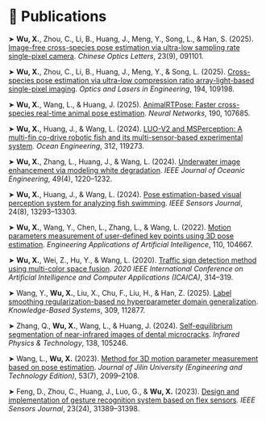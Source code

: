 # 📝 Publications

➤ ​**Wu, X.**, Zhou, C., Li, B., Huang, J., Meng, Y., Song, L., & Han, S. (2025). [Image-free cross-species pose estimation via ultra-low sampling rate single-pixel camera](https://opg.optica.org/col/abstract.cfm?uri=col-23-9-091101). *Chinese Optics Letters*, 23(9), 091101.

➤ ​**Wu, X.**, Zhou, C., Li, B., Huang, J., Meng, Y., & Song, L. (2025). [Cross-species pose estimation via ultra-low compression ratio array-light-based single-pixel imaging](https://doi.org/10.1016/j.optlaseng.2025.109198). *Optics and Lasers in Engineering*, 194, 109198.

➤ ​**Wu, X.**, Wang, L., & Huang, J. (2025). [AnimalRTPose: Faster cross-species real-time animal pose estimation](https://doi.org/10.1016/j.neunet.2025.107685). *Neural Networks*, 190, 107685.

➤ ​**Wu, X.**, Huang, J., & Wang, L. (2024). [LUO-V2 and MSPerception: A multi-fin co-drive robotic fish and its multi-sensor-based experimental system](https://doi.org/10.1016/j.oceaneng.2024.119273). *Ocean Engineering*, 312, 119273.  

➤ ​**Wu, X.**, Zhang, L., Huang, J., & Wang, L. (2024). [Underwater image enhancement via modeling white degradation](https://ieeexplore.ieee.org/document/10647107). *IEEE Journal of Oceanic Engineering*, 49(4), 1220–1232.  

➤ ​**Wu, X.**, Huang, J., & Wang, L. (2024). [Pose estimation-based visual perception system for analyzing fish swimming](https://ieeexplore.ieee.org/document/10471313). *IEEE Sensors Journal*, 24(8), 13293–13303.  

➤ ​**Wu, X.**, Wang, Y., Chen, L., Zhang, L., & Wang, L. (2022). [Motion parameters measurement of user-defined key points using 3D pose estimation](https://doi.org/10.1016/j.engappai.2022.104667). *Engineering Applications of Artificial Intelligence*, 110, 104667.  

➤ ​**Wu, X.**, Wei, Z., Hu, Y., & Wang, L. (2020). [Traffic sign detection method using multi-color space fusion](https://doi.org/10.1109/ICAICA50127.2020.9182603). *2020 IEEE International Conference on Artificial Intelligence and Computer Applications (ICAICA)*, 314–319.  

➤ Wang, Y., ​**Wu, X.**, Liu, X., Chu, F., Liu, H., & Han, Z. (2025). [Label smoothing regularization-based no hyperparameter domain generalization](https://doi.org/10.1016/j.knosys.2024.112877). *Knowledge-Based Systems*, 309, 112877.  

➤ Zhang, Q., ​**Wu, X.**, Wang, L., & Huang, J. (2024). [Self-equilibrium segmentation of near-infrared images of dental microcracks](https://doi.org/10.1016/j.infrared.2024.105246). *Infrared Physics & Technology*, 138, 105246.  

➤ Wang, L., ​**Wu, X.** (2023). [Method for 3D motion parameter measurement based on pose estimation](http://jlgy.publish.founderss.cn/thesisDetails#10.13229/j.cnki.jdxbgxb.20210981&lang=zh). *Journal of Jilin University (Engineering and Technology Edition)*, 53(7), 2099–2108.  

➤ Feng, D., Zhou, C., Huang, J., Luo, G., & ​**Wu, X.** (2023). [Design and implementation of gesture recognition system based on flex sensors](https://doi.org/10.1109/JSEN.2023.3324503). *IEEE Sensors Journal*, 23(24), 31389–31398.  
